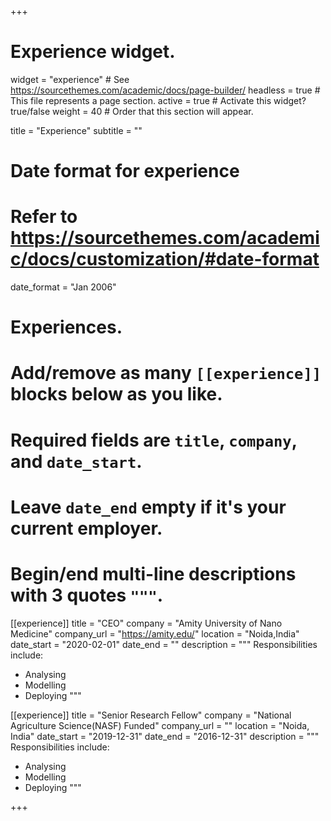 +++
# Experience widget.
widget = "experience"  # See https://sourcethemes.com/academic/docs/page-builder/
headless = true  # This file represents a page section.
active = true  # Activate this widget? true/false
weight = 40  # Order that this section will appear.

title = "Experience"
subtitle = ""

# Date format for experience
#   Refer to https://sourcethemes.com/academic/docs/customization/#date-format
date_format = "Jan 2006"

# Experiences.
#   Add/remove as many `[[experience]]` blocks below as you like.
#   Required fields are `title`, `company`, and `date_start`.
#   Leave `date_end` empty if it's your current employer.
#   Begin/end multi-line descriptions with 3 quotes `"""`.
[[experience]]
  title = "CEO"
  company = "Amity University of Nano Medicine"
  company_url = "https://amity.edu/"
  location = "Noida,India"
  date_start = "2020-02-01"
  date_end = ""
  description = """
  Responsibilities include:
  
  * Analysing
  * Modelling
  * Deploying
  """

[[experience]]
  title = "Senior Research Fellow"
  company = "National Agriculture Science(NASF) Funded"
  company_url = ""
  location = "Noida, India"
  date_start = "2019-12-31"
  date_end = "2016-12-31"
  description = """
  Responsibilities include:
  
  * Analysing
  * Modelling
  * Deploying
  """

+++
